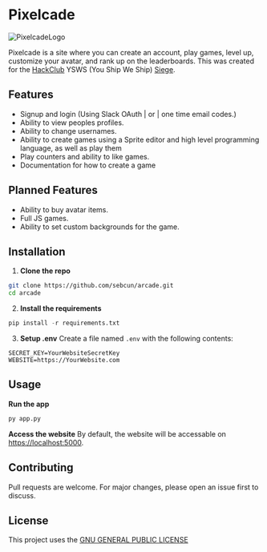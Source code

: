 # Pixelcade

![PixelcadeLogo](https://hc-cdn.hel1.your-objectstorage.com/s/v3/01f2434af778c819c07fdc0bcd04fac3776cc630_logolight.png)

Pixelcade is a site where you can create an account, play games, level up, customize your avatar, and rank up on the leaderboards. This was created for the [HackClub](https://hackclub.com) YSWS (You Ship We Ship) [Siege](https://siege.hackclub.com).

## Features

- Signup and login (Using Slack OAuth | or | one time email codes.)
- Ability to view peoples profiles.
- Ability to change usernames.
- Ability to create games using a Sprite editor and high level programming language, as well as play them
- Play counters and ability to like games.
- Documentation for how to create a game

## Planned Features

- Ability to buy avatar items.
- Full JS games.
- Ability to set custom backgrounds for the game.

## Installation

1. **Clone the repo**

```bash
git clone https://github.com/sebcun/arcade.git
cd arcade
```

2.  **Install the requirements**

```py
pip install -r requirements.txt
```

3. **Setup .env**
   Create a file named `.env` with the following contents:

```env
SECRET_KEY=YourWebsiteSecretKey
WEBSITE=https://YourWebsite.com
```

## Usage

**Run the app**

```py
py app.py
```

**Access the website**
By default, the website will be accessable on [https://localhost:5000](https://localhost:5000).

## Contributing

Pull requests are welcome. For major changes, please open an issue first to discuss.

## License

This project uses the [GNU GENERAL PUBLIC LICENSE](https://github.com/sebcun/arcade/blob/main/LICENSE)

